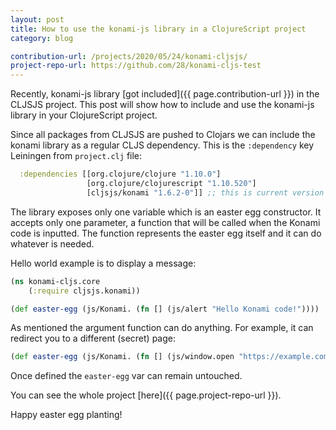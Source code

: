 ```yaml
---
layout: post
title: How to use the konami-js library in a ClojureScript project
category: blog

contribution-url: /projects/2020/05/24/konami-cljsjs/
project-repo-url: https://github.com/28/konami-cljs-test
---
```


Recently, konami-js library [got included]({{ page.contribution-url }})
in the CLJSJS project. This post will show how to include and use the
konami-js library in your ClojureScript project.

Since all packages from CLJSJS are pushed to Clojars we can include
the konami library as a regular CLJS dependency.
This is the `:dependency` key Leiningen from `project.clj` file:
``` clojure
  :dependencies [[org.clojure/clojure "1.10.0"]
                 [org.clojure/clojurescript "1.10.520"]
                 [cljsjs/konami "1.6.2-0"]] ;; this is current version of the library
```

The library exposes only one variable which is an easter egg constructor.
It accepts only one parameter, a function that will be called when
the Konami code is inputted. The function represents the easter egg itself
and it can do whatever is needed.

Hello world example is to display a message:

``` clojure
(ns konami-cljs.core
    (:require cljsjs.konami))

(def easter-egg (js/Konami. (fn [] (js/alert "Hello Konami code!"))))
```

As mentioned the argument function can do anything. For example, it
can redirect you to a different (secret) page:

``` clojure
(def easter-egg (js/Konami. (fn [] (js/window.open "https://example.com"))))
```

Once defined the `easter-egg` var can remain untouched.

You can see the whole project [here]({{ page.project-repo-url }}).

Happy easter egg planting!
